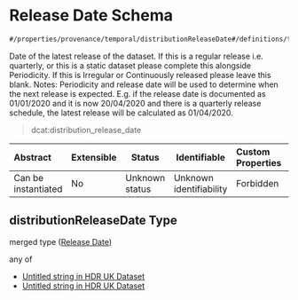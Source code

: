 # Release Date Schema

```txt
#/properties/provenance/temporal/distributionReleaseDate#/definitions/temporal/properties/distributionReleaseDate
```

Date of the latest release of the dataset. If this is a regular release i.e. quarterly, or this is a static dataset please complete this alongside Periodicity. If this is Irregular or Continuously released please leave this blank. Notes: Periodicity and release date will be used to determine when the next release is expected. E.g. if the release date is documented as 01/01/2020 and it is now 20/04/2020 and there is a quarterly release schedule, the latest release will be calculated as 01/04/2020.


> dcat:distribution_release_date
>

| Abstract            | Extensible | Status         | Identifiable            | Custom Properties | Additional Properties | Access Restrictions | Defined In                                                                                         |
| :------------------ | ---------- | -------------- | ----------------------- | :---------------- | --------------------- | ------------------- | -------------------------------------------------------------------------------------------------- |
| Can be instantiated | No         | Unknown status | Unknown identifiability | Forbidden         | Allowed               | none                | [dataset.schema.json\*](../../../schema/dataset/latest/dataset.schema.json "open original schema") |

## distributionReleaseDate Type

merged type ([Release Date](dataset-definitions-temporal-properties-release-date.md))

any of

-   [Untitled string in HDR UK Dataset](dataset-definitions-temporal-properties-release-date-anyof-0.md "check type definition")
-   [Untitled string in HDR UK Dataset](dataset-definitions-temporal-properties-release-date-anyof-1.md "check type definition")
